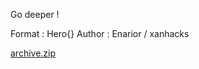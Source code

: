 Go deeper !

Format : Hero{}
Author : Enarior / xanhacks

[archive.zip](https://www.heroctf.fr/files/0de4173c5ed705183aa56eba216325a5/archive.zip?token=eyJ1c2VyX2lkIjoxMzgyLCJ0ZWFtX2lkIjo3NDYsImZpbGVfaWQiOjIwfQ.YIUu7Q.fHNGLbyn8rBYdgupVBxHVqJsHH4)
